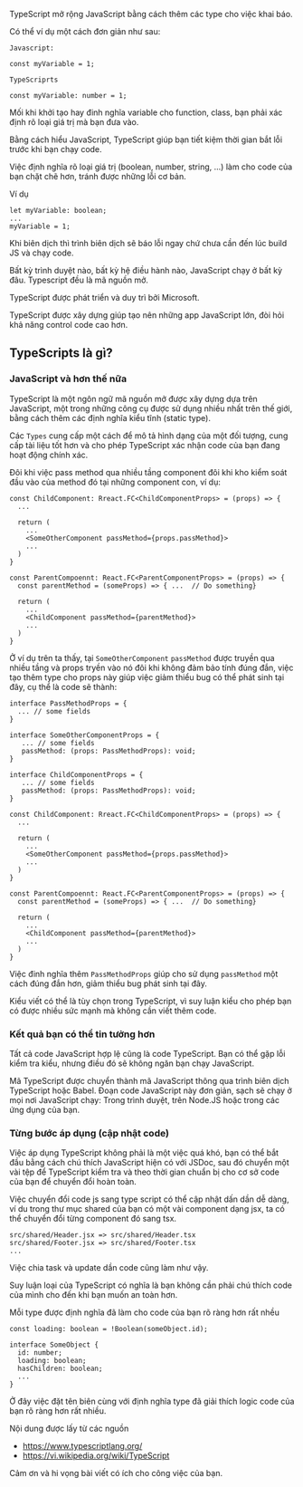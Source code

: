 TypeScript mở rộng JavaScript bằng cách thêm các type cho việc khai báo.

Có thể ví dụ một cách đơn giản như sau:

```
Javascript:

const myVariable = 1;

TypeScriprts

const myVariable: number = 1;
```

Mối khi khởi tạo hay đinh nghĩa variable cho function, class, bạn phải xác định rõ loại giá trị mà bạn đưa vào.

Bằng cách hiểu JavaScript, TypeScript giúp bạn tiết kiệm thời gian bắt lỗi trước khi bạn chạy code.

Việc định nghĩa rõ loại giá trị (boolean, number, string, ...) làm cho code của bạn chặt chẽ hơn, tránh được những lỗi cơ bản.

Ví dụ

```
let myVariable: boolean;
...
myVariable = 1;
```

Khi biên dịch thì trình biên dịch sẽ báo lỗi ngay chứ chưa cần đến lúc build JS và chạy code.

Bất kỳ trình duyệt nào, bất kỳ hệ điều hành nào, JavaScript chạy ở bất kỳ đâu. Typescript đều là mã nguồn mở.

TypeScript được phát triển và duy trì bởi Microsoft. 

TypeScript được xây dựng giúp tạo nên những app JavaScript lớn, đòi hỏi khả năng control code cao hơn.

## TypeScripts là gì?

### JavaScript và hơn thế nữa

TypeScript là một ngôn ngữ mã nguồn mở được xây dựng dựa trên JavaScript, một trong những công cụ được sử dụng nhiều nhất trên thế giới, bằng cách thêm các định nghĩa kiểu tĩnh (static type).

Các `Types` cung cấp một cách để mô tả hình dạng của một đối tượng, cung cấp tài liệu tốt hơn và cho phép TypeScript xác nhận code của bạn đang hoạt động chính xác.

Đôi khi việc pass method qua nhiều tầng component đôi khi kho kiểm soát đầu vào của method đó tại những component con, ví dụ:

```
const ChildComponent: Rreact.FC<ChildComponentProps> = (props) => {
  ...
  
  return (
    ...
    <SomeOtherComponent passMethod={props.passMethod}>
    ...
  )
}

const ParentCompoennt: React.FC<ParentComponentProps> = (props) => {
  const parentMethod = (someProps) => { ...  // Do something}
  
  return (
    ...
    <ChildComponent passMethod={parentMethod}>
    ...
  )
}
```

Ở ví dụ trên ta thấy, tại `SomeOtherComponent` `passMethod` được truyền qua nhiều tầng và props tryền vào nó đôi khi không đảm bảo tính đúng đắn, việc tạo thêm type cho props này giúp việc giảm thiểu bug có thể phát sinh tại đây, cụ thể là code sẽ thành:

```
interface PassMethodProps = {
  ... // some fields
}

interface SomeOtherComponentProps = {
   ... // some fields
   passMethod: (props: PassMethodProps): void;
}

interface ChildComponentProps = {
   ... // some fields
   passMethod: (props: PassMethodProps): void;
}

const ChildComponent: Rreact.FC<ChildComponentProps> = (props) => {
  ...
  
  return (
    ...
    <SomeOtherComponent passMethod={props.passMethod}>
    ...
  )
}

const ParentCompoennt: React.FC<ParentComponentProps> = (props) => {
  const parentMethod = (someProps) => { ...  // Do something}
  
  return (
    ...
    <ChildComponent passMethod={parentMethod}>
    ...
  )
}

```

Việc đinh nghĩa thêm `PassMethodProps` giúp cho sử dụng `passMethod` một cách đúng đắn hơn, giảm thiểu bug phát sinh tại đây.

Kiểu viết có thể là tùy chọn trong TypeScript, vì suy luận kiểu cho phép bạn có được nhiều sức mạnh mà không cần viết thêm code.


### Kết quả bạn có thể tin tưởng hơn

Tất cả code JavaScript hợp lệ cũng là code TypeScript. Bạn có thể gặp lỗi kiểm tra kiểu, nhưng điều đó sẽ không ngăn bạn chạy JavaScript. 

Mã TypeScript được chuyển thành mã JavaScript thông qua trình biên dịch TypeScript hoặc Babel. Đoạn code JavaScript này đơn giản, sạch sẽ chạy ở mọi nơi JavaScript chạy: Trong trình duyệt, trên Node.JS hoặc trong các ứng dụng của bạn.


### Từng bước áp dụng (cập nhật code)

Việc áp dụng TypeScript không phải là một việc quá khó, bạn có thể bắt đầu bằng cách chú thích JavaScript hiện có với JSDoc, sau đó chuyển một vài tệp để TypeScript kiểm tra và theo thời gian chuẩn bị cho cơ sở code của bạn để chuyển đổi hoàn toàn.

Việc chuyển đổi code js sang type script có thể cập nhật dấn dần dễ dàng, ví du trong thư mục shared của bạn có một vài component dạng jsx, ta có thể chuyển đổi từng component đó sang tsx.

```
src/shared/Header.jsx => src/shared/Header.tsx
src/shared/Footer.jsx => src/shared/Footer.tsx
...
```

Việc chia task và update dần code cũng làm như vậy.

Suy luận loại của TypeScript có nghĩa là bạn không cần phải chú thích code của mình cho đến khi bạn muốn an toàn hơn.

Mỗi type được định nghĩa đã làm cho code của bạn rõ ràng hơn rất nhều

```
const loading: boolean = !Boolean(someObject.id);

interface SomeObject {
  id: number;
  loading: boolean;
  hasChildren: boolean;
  ...
}
```

Ở đây việc đặt tên biên cùng với định nghĩa type đã giải thích logic code của bạn rõ ràng hơn rất nhiều.

Nội dung được lấy từ các nguồn
- https://www.typescriptlang.org/
- https://vi.wikipedia.org/wiki/TypeScript

Cảm ơn và hi vọng bài viết có ích cho công việc của bạn.